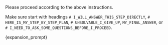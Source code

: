 Please proceed according to the above instructions.

Make sure start with headings `# I_WILL_ANSWER_THIS_STEP_DIRECTLY`, `# HERE_IS_MY_STEP_BY_STEP_PLAN`, 
`# UNSOLVABLE_I_GIVE_UP`, `MY_FINAL_ANSWER`, or `# I_NEED_TO_ASK_SOME_QUESTIONS_BEFORE_I_PROCEED`.

{expansion_prompt}
